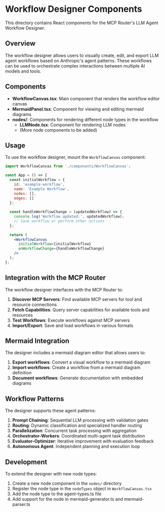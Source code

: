 # Workflow Designer Components

This directory contains React components for the MCP Router's LLM Agent Workflow Designer.

## Overview

The workflow designer allows users to visually create, edit, and export LLM agent workflows based on Anthropic's agent patterns. These workflows can be used to orchestrate complex interactions between multiple AI models and tools.

## Components

- **WorkflowCanvas.tsx**: Main component that renders the workflow editor canvas
- **MermaidPanel.tsx**: Component for viewing and editing mermaid diagrams
- **nodes/**: Components for rendering different node types in the workflow
  - **LLMNode.tsx**: Component for rendering LLM nodes
  - (More node components to be added)

## Usage

To use the workflow designer, mount the `WorkflowCanvas` component:

```jsx
import WorkflowCanvas from './components/WorkflowCanvas';

const App = () => {
  const initialWorkflow = {
    id: 'example-workflow',
    name: 'Example Workflow',
    nodes: [],
    edges: []
  };
  
  const handleWorkflowChange = (updatedWorkflow) => {
    console.log('Workflow updated:', updatedWorkflow);
    // Save workflow or perform other actions
  };
  
  return (
    <WorkflowCanvas 
      initialWorkflow={initialWorkflow} 
      onWorkflowChange={handleWorkflowChange}
    />
  );
};
```

## Integration with the MCP Router

The workflow designer interfaces with the MCP Router to:

1. **Discover MCP Servers**: Find available MCP servers for tool and resource connections
2. **Fetch Capabilities**: Query server capabilities for available tools and resources
3. **Test Workflows**: Execute workflows against MCP servers
4. **Import/Export**: Save and load workflows in various formats

## Mermaid Integration

The designer includes a mermaid diagram editor that allows users to:

1. **Export workflows**: Convert a visual workflow to a mermaid diagram
2. **Import workflows**: Create a workflow from a mermaid diagram definition
3. **Document workflows**: Generate documentation with embedded diagrams

## Workflow Patterns

The designer supports these agent patterns:

1. **Prompt Chaining**: Sequential LLM processing with validation gates
2. **Routing**: Dynamic classification and specialized handler routing
3. **Parallelization**: Concurrent task processing with aggregation
4. **Orchestrator-Workers**: Coordinated multi-agent task distribution
5. **Evaluator-Optimizer**: Iterative improvement with evaluation feedback
6. **Autonomous Agent**: Independent planning and execution loop

## Development

To extend the designer with new node types:

1. Create a new node component in the `nodes/` directory
2. Register the node type in the `nodeTypes` object in `WorkflowCanvas.tsx`
3. Add the node type to the agent-types.ts file
4. Add support for the node in mermaid-generator.ts and mermaid-parser.ts 